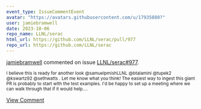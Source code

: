 ```yaml
---
event_type: IssueCommentEvent
avatar: "https://avatars.githubusercontent.com/u/17935880?"
user: jamiebramwell
date: 2023-10-06
repo_name: LLNL/serac
html_url: https://github.com/LLNL/serac/pull/977
repo_url: https://github.com/LLNL/serac
---
```


<a href='https://github.com/jamiebramwell' target='_blank'>jamiebramwell</a> commented on issue <a href='https://github.com/LLNL/serac/pull/977' target='_blank'>LLNL/serac#977</a>.

<small>I believe this is ready for another look @samuelpmishLLNL @btalamini @tupek2 @kswartz92 @sethwatts . Let me know what you think! The easiest way to ingest this giant PR is probably to start with the test examples. I'd be happy to set up a meeting where we can walk through that if it would help....</small>

<a href='https://github.com/LLNL/serac/pull/977' target='_blank'>View Comment</a>